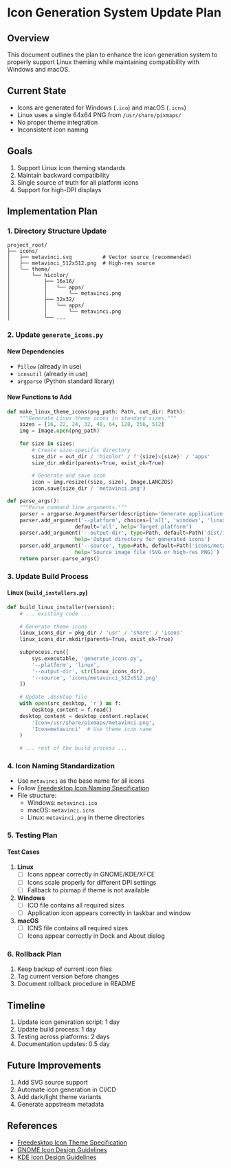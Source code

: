 # Icon Generation System Update Plan

## Overview
This document outlines the plan to enhance the icon generation system to properly support Linux theming while maintaining compatibility with Windows and macOS.

## Current State
- Icons are generated for Windows (`.ico`) and macOS (`.icns`)
- Linux uses a single 64x64 PNG from `/usr/share/pixmaps/`
- No proper theme integration
- Inconsistent icon naming

## Goals
1. Support Linux icon theming standards
2. Maintain backward compatibility
3. Single source of truth for all platform icons
4. Support for high-DPI displays

## Implementation Plan

### 1. Directory Structure Update
```
project_root/
├── icons/
│   ├── metavinci.svg          # Vector source (recommended)
│   ├── metavinci_512x512.png  # High-res source
│   └── theme/
│       └── hicolor/
│           ├── 16x16/
│           │   └── apps/
│           │       └── metavinci.png
│           ├── 32x32/
│           │   └── apps/
│           │       └── metavinci.png
│           └── ...
```

### 2. Update `generate_icons.py`

#### New Dependencies
- `Pillow` (already in use)
- `icnsutil` (already in use)
- `argparse` (Python standard library)

#### New Functions to Add

```python
def make_linux_theme_icons(png_path: Path, out_dir: Path):
    """Generate Linux theme icons in standard sizes."""
    sizes = [16, 22, 24, 32, 48, 64, 128, 256, 512]
    img = Image.open(png_path)
    
    for size in sizes:
        # Create size-specific directory
        size_dir = out_dir / 'hicolor' / f'{size}x{size}' / 'apps'
        size_dir.mkdir(parents=True, exist_ok=True)
        
        # Generate and save icon
        icon = img.resize((size, size), Image.LANCZOS)
        icon.save(size_dir / 'metavinci.png')

def parse_args():
    """Parse command line arguments."""
    parser = argparse.ArgumentParser(description='Generate application icons')
    parser.add_argument('--platform', choices=['all', 'windows', 'linux', 'macos'], 
                      default='all', help='Target platform')
    parser.add_argument('--output-dir', type=Path, default=Path('dist/icons'),
                      help='Output directory for generated icons')
    parser.add_argument('--source', type=Path, default=Path('icons/metavinci_512x512.png'),
                      help='Source image file (SVG or high-res PNG)')
    return parser.parse_args()
```

### 3. Update Build Process

#### Linux (`build_installers.py`)
```python
def build_linux_installer(version):
    # ... existing code ...
    
    # Generate theme icons
    linux_icons_dir = pkg_dir / 'usr' / 'share' / 'icons'
    linux_icons_dir.mkdir(parents=True, exist_ok=True)
    
    subprocess.run([
        sys.executable, 'generate_icons.py',
        '--platform', 'linux',
        '--output-dir', str(linux_icons_dir),
        '--source', 'icons/metavinci_512x512.png'
    ])
    
    # Update .desktop file
    with open(src_desktop, 'r') as f:
        desktop_content = f.read()
    desktop_content = desktop_content.replace(
        'Icon=/usr/share/pixmaps/metavinci.png',
        'Icon=metavinci'  # Use theme icon name
    )
    
    # ... rest of the build process ...
```

### 4. Icon Naming Standardization
- Use `metavinci` as the base name for all icons
- Follow [Freedesktop Icon Naming Specification](https://specifications.freedesktop.org/icon-naming-spec/icon-naming-spec-latest.html)
- File structure:
  - Windows: `metavinci.ico`
  - macOS: `metavinci.icns`
  - Linux: `metavinci.png` in theme directories

### 5. Testing Plan

#### Test Cases
1. **Linux**
   - [ ] Icons appear correctly in GNOME/KDE/XFCE
   - [ ] Icons scale properly for different DPI settings
   - [ ] Fallback to pixmap if theme is not available

2. **Windows**
   - [ ] ICO file contains all required sizes
   - [ ] Application icon appears correctly in taskbar and window

3. **macOS**
   - [ ] ICNS file contains all required sizes
   - [ ] Icons appear correctly in Dock and About dialog

### 6. Rollback Plan
1. Keep backup of current icon files
2. Tag current version before changes
3. Document rollback procedure in README

## Timeline
1. Update icon generation script: 1 day
2. Update build process: 1 day
3. Testing across platforms: 2 days
4. Documentation updates: 0.5 day

## Future Improvements
1. Add SVG source support
2. Automate icon generation in CI/CD
3. Add dark/light theme variants
4. Generate appstream metadata

## References
- [Freedesktop Icon Theme Specification](https://specifications.freedesktop.org/icon-theme-spec/icon-theme-spec-latest.html)
- [GNOME Icon Design Guidelines](https://developer.gnome.org/hig/guidelines/icons.html)
- [KDE Icon Design Guidelines](https://develop.kde.org/hig/style/icons/)

